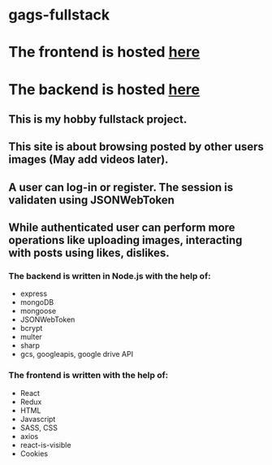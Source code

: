 # gags-fullstack

# The frontend is hosted [here](https://gags-frontend.herokuapp.com/)
# The backend is hosted [here](https://gags-backend.herokuapp.com/)

## This is my hobby fullstack project.
## This site is about browsing posted by other users images (May add videos later).
## A user can log-in or register. The session is validaten using JSONWebToken
## While authenticated user can perform more operations like uploading images, interacting with posts using likes, dislikes.

### The backend is written in Node.js with the help of:
* express
* mongoDB
* mongoose 
* JSONWebToken
* bcrypt
* multer
* sharp
* gcs, googleapis, google drive API

### The frontend is written with the help of:
* React
* Redux
* HTML
* Javascript
* SASS, CSS
* axios
* react-is-visible
* Cookies
